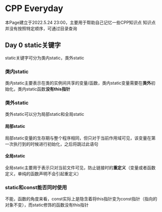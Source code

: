 # CPP Everyday 

本Page建立于2022.5.24 23:00，主要用于帮助自己记忆一些CPP知识点
知识点并没有按照特定顺序，可通过目录查询

## Day 0 static关键字
static关键字可分为类内static，类外static
### 类内static
类内static主要表示在类的实例间共享的变量/函数，类内static变量需要在**类外**初始化，类内static函数**没有this指针**
### 类外static
类外static可以分为局部static和全局static
#### 局部static
局部static变量的生存期与整个程序相同，但只对于当前作用域可见，该变量在第一次执行到的时候进行初始化，之后将跳过此语句
#### 全局static
全局static主要用于表示只对当前文件可见，防止链接时的**重定义**（变量或者函数定义，单纯的函数声明不会引起重定义）
### static和const能否同时使用
不能，函数的角度来看，const实际上是隐含着将this指针变为const指针（指向的对象不变），而static修饰的函数没有this指针

